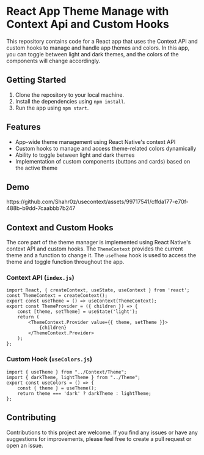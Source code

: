 <!DOCTYPE html>
<html>
  <body>
    <h1>React App Theme Manage with Context Api and Custom Hooks</h1>
    <p>
      This repository contains code for a React app that uses the Context API and custom hooks to manage and handle app themes and colors. In this app, you can toggle between light and dark themes, and the colors of the components will change accordingly.
    </p>
    <h2>Getting Started</h2>
    <ol>
      <li>Clone the repository to your local machine.</li>
      <li>Install the dependencies using <code>npm install</code>.</li>
      <li>Run the app using <code>npm start</code>.</li>
    </ol>
    <h2>Features</h2>
  <ul>
    <li>App-wide theme management using React Native's context API</li>
    <li>Custom hooks to manage and access theme-related colors dynamically</li>
    <li>Ability to toggle between light and dark themes</li>
    <li>Implementation of custom components (buttons and cards) based on the active theme</li>
  </ul>
    <h2>Demo</h2>
https://github.com/Shahr0z/usecontext/assets/99717541/cffda177-e70f-488b-b9dd-7caabbb7b247
 <h2>Context and Custom Hooks</h2>
  <p>The core part of the theme manager is implemented using React Native's context API and custom hooks. The <code>ThemeContext</code> provides the current theme and a function to change it. The <code>useTheme</code> hook is used to access the theme and toggle function throughout the app.</p>

  <h3>Context API (<code>index.js</code>)</h3>
<pre><code>import React, { createContext, useState, useContext } from 'react';
const ThemeContext = createContext();
export const useTheme = () => useContext(ThemeContext);
export const ThemeProvider = ({ children }) => {
    const [theme, setTheme] = useState('light');
    return (
        &lt;ThemeContext.Provider value={{ theme, setTheme }}>
            {children}
        &lt;/ThemeContext.Provider>
    );
};
</code></pre>
<h3>Custom Hook (<code>useColors.js</code>)</h3>
<pre><code>import { useTheme } from "../Context/Theme";
import { darkTheme, lightTheme } from "../Theme";
export const useColors = () => {
    const { theme } = useTheme();
    return theme === 'dark' ? darkTheme : lightTheme;
};
</code></pre>
<h2>Contributing</h2>
    <p>Contributions to this project are welcome. If you find any issues or have any suggestions for improvements, please feel free to create a pull request or open an issue.</p>

  </body>
</html>
